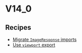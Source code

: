 # V14_0

## Recipes

* [Migrate `ImageResponse` imports](./nextogimport.md)
* [Use `viewport` export](./metadatatoviewportexport.md)


